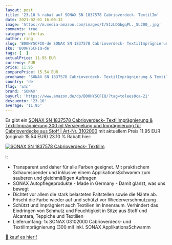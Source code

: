 ```yaml
---
layout: post
title: '23.10 % rabat auf SONAX SN 1837578 Cabrioverdeck- TextilIm'
date: 2021-02-01 16:00:32
image: 'https://m.media-amazon.com/images/I/51zLDGbgqPL._SL200_.jpg'
comments: true
category: ofertas
author: ring
slug: 'B00HYSCFIQ-de SONAX SN 1837578 Cabrioverdeck- TextilImprägnierung &...'
sku: 'B00HYSCFIQ-de'
tags: [  ]
actualPrice: 11.95 EUR
currency: EUR
price: 11.95
comparePrice: 15.54 EUR
prodname: 'SONAX SN 1837578 Cabrioverdeck- TextilImprägnierung & TextilImprägnierung  300 ml  Versiegelung und Imprägnierung für Cabrioverdecke aus Stoff | Art-Nr. 3102000'
country: 'de'
flag: '🇩🇪'
brand: 'SONAX'
buyurl: 'https://www.amazon.de/dp/B00HYSCFIQ/?tag=tolees0ca-21'
descuento: '23.10'
average: '11.95'
---
```


Es gibt ein [SONAX SN 1837578 Cabrioverdeck- TextilImprägnierung & TextilImprägnierung  300 ml  Versiegelung und Imprägnierung für Cabrioverdecke aus Stoff | Art-Nr. 3102000](https://www.amazon.de/dp/B00HYSCFIQ/?tag=tolees0ca-21) mit aktuellem Preis 11.95 EUR (original: 15.54 EUR) 23.10 % Rabatt hier:

[![SONAX SN 1837578 Cabrioverdeck- TextilIm](https://m.media-amazon.com/images/I/51zLDGbgqPL._SL200_.jpg)](https://www.amazon.de/dp/B00HYSCFIQ/?tag=tolees0ca-21)

ℹ️:

- Transparent und daher für alle Farben geeignet. Mit praktischem Schaumspender und inklusive einem ApplikationsSchwamm zum sauberen und gleichmäßigen Auftragen
- SONAX Autopflegeprodukte - Made in Germany - Damit glänzt, was uns bewegt
- Dichtet vor allem die stark belasteten Faltstellen sowie die Nähte ab. Frischt die Farbe wieder auf und schützt vor Wiederverschmutzung
- Schützt und imprägniert auch Textilien im Innenraum. Verhindert das Eindringen von Schmutz und Feuchtigkeit in Sitze aus Stoff und Alcantara, Teppiche und Textilien
- Lieferumfang: 1x SONAX 03102000 Cabrioverdeck- und TextilImprägnierung (300 ml) inkl. SONAX ApplikationsSchwamm

[🛒 kauf es hier!!](https://www.amazon.de/dp/B00HYSCFIQ/?tag=tolees0ca-21)
